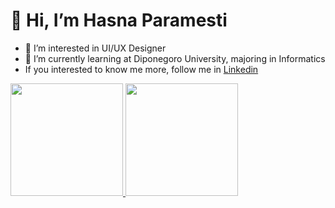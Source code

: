 # 👋 Hi, I’m Hasna Paramesti
- 👀 I’m interested in UI/UX Designer
- 🌱 I’m currently learning at Diponegoro University, majoring in Informatics
- If you interested to know me more, follow me in [Linkedin](https://www.linkedin.com/in/hasna-paramesti/)

<p align="left">
<a href="https://github.com/hasnaprmst">
  <img height="180em" src="https://github-readme-stats-eight-theta.vercel.app/api?username=hasnaprmst&show_icons=true&theme=algolia&include_all_commits=true&count_private=true"/>
  <img height="180em" src="https://github-readme-stats-eight-theta.vercel.app/api/top-langs/?username=hasnaprmst&layout=compact&langs_count=8&theme=algolia"/>
</a>
</p>

<!---
hasnaprmst/hasnaprmst is a ✨ special ✨ repository because its `README.md` (this file) appears on your GitHub profile.
You can click the Preview link to take a look at your changes.
--->
